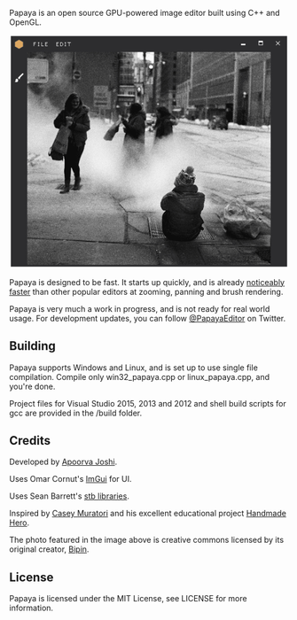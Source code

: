Papaya is an open source GPU-powered image editor built using C++ and OpenGL.

![screenshot 1](/web/screen_01.png?raw=true)

Papaya is designed to be fast. It starts up quickly, and is already [noticeably faster](http://thegamecoder.com/building-a-fast-modern-image-editor/) than other popular editors at zooming, panning and brush rendering.

Papaya is very much a work in progress, and is not ready for real world usage. For development updates, you can follow [@PapayaEditor](https://twitter.com/PapayaEditor) on Twitter.

Building
--------

Papaya supports Windows and Linux, and is set up to use single file compilation. Compile only win32_papaya.cpp or linux_papaya.cpp, and you're done.

Project files for Visual Studio 2015, 2013 and 2012 and shell build scripts for gcc are provided in the /build folder.

Credits
------

Developed by [Apoorva Joshi](http://thegamecoder.com).

Uses Omar Cornut's [ImGui](https://github.com/ocornut/imgui) for UI.

Uses Sean Barrett's [stb libraries](https://github.com/nothings/stb).

Inspired by [Casey Muratori](http://mollyrocket.com/casey/about.html) and his excellent educational project [Handmade Hero](https://handmadehero.org/).

The photo featured in the image above is creative commons licensed by its original creator, [Bipin](https://www.flickr.com/photos/brickartisan/16846948646/in/photostream/).

License
-------

Papaya is licensed under the MIT License, see LICENSE for more information.
